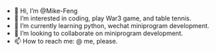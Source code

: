 - 👋 Hi, I’m @Mike-Feng
- 👀 I’m interested in coding, play War3 game, and table tennis.
- 🌱 I’m currently learning python, wechat miniprogram development.
- 💞️ I’m looking to collaborate on miniprogram development.
- 📫 How to reach me: @ me, please.

<!---
Mike-Feng/Mike-Feng is a ✨ special ✨ repository because its `README.md` (this file) appears on your GitHub profile.
You can click the Preview link to take a look at your changes.
--->
